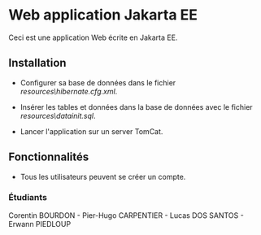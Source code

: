 # Web application Jakarta EE

Ceci est une application Web écrite en Jakarta EE.

## Installation

* Configurer sa base de données dans le fichier _resources\hibernate.cfg.xml_.

* Insérer les tables et données dans la base de données avec le fichier _resources\datainit.sql_.

* Lancer l'application sur un server TomCat.

## Fonctionnalités

* Tous les utilisateurs peuvent se créer un compte.

### Étudiants
Corentin BOURDON - Pier-Hugo CARPENTIER - Lucas DOS SANTOS - Erwann PIEDLOUP
